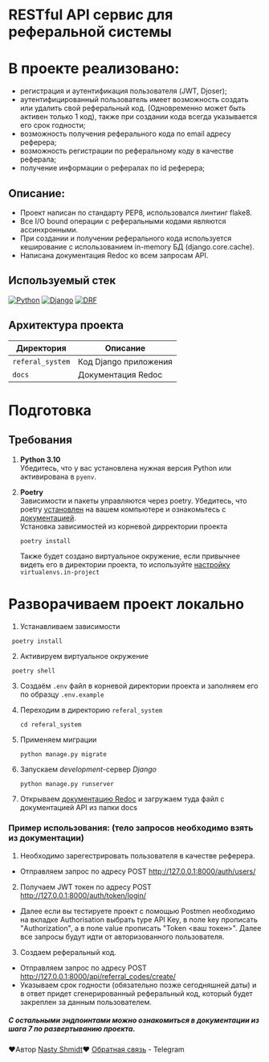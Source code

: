 # RESTful API сервис для реферальной системы

# В проекте реализовано:
- регистрация и аутентификация пользователя (JWT, Djoser);
- аутентифицированный пользователь имеет возможность создать или удалить свой реферальный код. (Одновременно может быть активен только 1 код), также при создании кода всегда указывается его срок годности;
- возможность получения реферального кода по email адресу реферера;
- возможность регистрации по реферальному коду в качестве реферала;	
- получение информации о рефералах по id реферера;

## Описание:
- Проект написан по стандарту PEP8, использовался линтинг flake8.
- Все  I/O bound операции с реферальными кодами являются ассинхронными.
- При создании и получении реферального кода используется кеширование с использованием in-memory БД (django.core.cache).
- Написана документация Redoc ко всем запросам API.

## Используемый стек

[![Python][Python-badge]][Python-url]
[![Django][Django-badge]][Django-url]
[![DRF][DRF-badge]][DRF-url]

## Архитектура проекта

| Директория       | Описание                                                |
|---------------   |---------------------------------------------------------|
| `referal_system` | Код Django приложения                                   |
| `docs`           | Документация Redoc                                      |

# Подготовка

## Требования

1. **Python 3.10**  
   Убедитесь, что у вас установлена нужная версия Python или активирована в
   `pyenv`.

2. **Poetry**  
   Зависимости и пакеты управляются через poetry. Убедитесь, что poetry [установлен](https://python-poetry.org/docs/#installing-with-the-official-installer)
   на вашем компьютере и ознакомьтесь с [документацией](https://python-poetry.org/docs/basic-usage/).  
   Установка зависимостей из корневой дирректории проекта

   ```
   poetry install
   ```

   Также будет создано виртуальное окружение, если привычнее видеть его в
   директории проекта, то
   используйте [настройку](https://python-poetry.org/docs/configuration/#adding-or-updating-a-configuration-setting) `virtualenvs.in-project`

# Разворачиваем проект локально

1. Устанавливаем зависимости
  ```
   poetry install
   ```
2. Активируем виртуальное окружение
  ```
   poetry shell
   ```

3. Создаём `.env` файл в корневой директории проекта и заполняем его по
образцу `.env.example`

4. Переходим в директорию `referal_system`
   ```shell
   cd referal_system
   ```

4. Применяем миграции
   ```shell
   python manage.py migrate
   ```

6. Запускаем *development*-сервер *Django*
   ```shell
   python manage.py runserver
   ```

7. Открываем [документацию Redoc](https://redocly.github.io/redoc/) и загружаем туда файл с документацией API из папки docs

### Пример использования: (тело запросов необходимо взять из документации)

1. Необходимо зарегестрировать пользователя в качестве реферера.
- Отправляем запрос по адресу POST http://127.0.0.1:8000/auth/users/

2. Получаем JWT токен по адресу POST  http://127.0.0.1:8000/auth/token/login/
- Далее если вы тестируете проект с помощью Postmen необходимо на вкладке Authorisation выбрать type API Key, в поле key прописать "Authorization", а в поле value прописать "Token <ваш токен>". Далее все запросы будут идти от авторизованного пользователя.

3. Создаем реферальный код.
- Отправляем запрос по адресу POST http://127.0.0.1:8000/api/referral_codes/create/
- Указываем срок годности (обязательно позже сегодняшней даты) и в ответ придет сгенерированный реферальный код, который будет закреплен за данным пользователем.

##### С остальными эндпоинтами можно ознакомиться в документации из шага 7 по развертыванию проекта.

❤️Автор [Nasty Shmidt](https://github.com/NASTY-SMIT)❤️
[Обратная связь](https://t.me/nastyShmidt) - Telegram

[Python-url]: https://www.python.org/

[Python-badge]: https://img.shields.io/badge/Python-376f9f?style=for-the-badge&logo=python&logoColor=white

[Django-url]: https://github.com/django/django

[Django-badge]: https://img.shields.io/badge/Django-0c4b33?style=for-the-badge&logo=django&logoColor=white

[DRF-url]: https://github.com/encode/django-rest-framework

[DRF-badge]: https://img.shields.io/badge/DRF-a30000?style=for-the-badge
